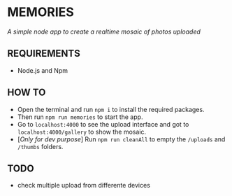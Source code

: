 # MEMORIES
_A simple node app to create a realtime mosaic of photos uploaded_

## REQUIREMENTS
- Node.js and Npm

## HOW TO
-  Open the terminal and run `npm i` to install the required packages.
-  Then run `npm run memories` to start the app.
-  Go to `localhost:4000` to see the upload interface and got to `localhost:4000/gallery` to show the mosaic.
-  [*Only for dev purpose*] Run `npm run cleanAll` to empty the `/uploads` and `/thumbs` folders.

## TODO
- check multiple upload from differente devices
